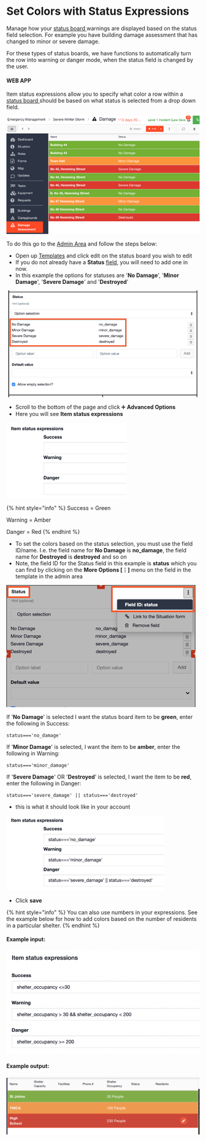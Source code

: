 # Set Colors with Status Expressions

Manage how your [status board ](../)warnings are displayed based on the status field selection.  For example you have building damage assessment that has changed to minor or severe damage. &#x20;

For these types of status boards, we have functions to automatically turn the row into warning or danger mode, when the status field is changed by the user.

#### WEB APP

Item status expressions allow you to specify what color a row within a [status board ](../)should be based on what status is selected from a drop down field.

![](<../../../.gitbook/assets/set color with item status expressions.png>)

To do this go to the [Admin Area](../../admin-area/) and follow the steps below:

* Open up [Templates](../../admin-area/templates/) and click edit on the status board you wish to edit
* If you do not already have a **Status** [field](../../admin-area/templates/form-builder-and-field-types/), you will need to add one in now.&#x20;
* In this example the options for statuses are '**No Damage**', '**Minor Damage**', '**Severe Damage**' and '**Destroyed**'

![](<../../../.gitbook/assets/set colors with item status expressions 2.png>)

* Scroll to the bottom of the page and click ➕ **Advanced Options**
* Here you will see **Item status expressions**

![](<../../../.gitbook/assets/item status expressions.png>)

{% hint style="info" %}
Success = Green

Warning = Amber

Danger = Red
{% endhint %}

* To set the colors based on the status selection, you must use the field ID/name. I.e. the field name for **No Damage** is **no\_damage**, the field name for **Destroyed** is **destroyed** and so on
* Note, the field ID for the Status field in this example is **status** which you can find by clicking on the **More Options \[⋮]** menu on the field in the template in the admin area

![](<../../../.gitbook/assets/field ID for status.png>)

If '**No Damage**' is selected I want the status board item to be **green**, enter the following in Success:

```
status==='no_damage'
```

If '**Minor Damage**' is selected, I want the item to be **amber**, enter the following in Warning:

```
status==='minor_damage'
```

If '**Severe Damage**' OR '**Destroyed**' is selected, I want the item to be **red**, enter the following in Danger:

```
status==='severe_damage' || status==='destroyed'
```

* this is what it should look like in your account

![](<../../../.gitbook/assets/item status expressions in your account.png>)

* Click **save**

{% hint style="info" %}
You can also use numbers in your expressions. See the example below for how to add colors based on the number of residents in a particular shelter.&#x20;
{% endhint %}

#### Example input:&#x20;

![](<../../../.gitbook/assets/Screen Shot 2021-11-23 at 4.11.16 PM.png>)

#### Example output:&#x20;

![](<../../../.gitbook/assets/Screen Shot 2021-11-22 at 2.31.00 PM (1).png>)

###

